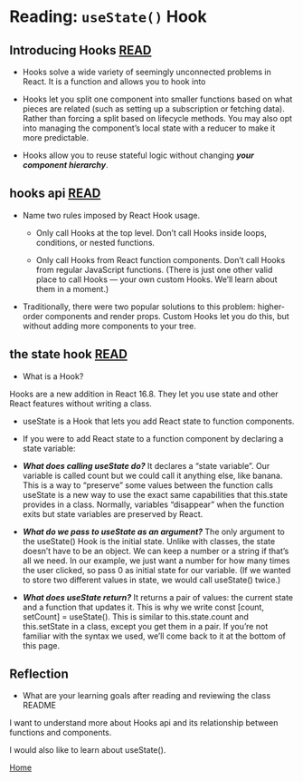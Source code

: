 # Reading: `useState()` Hook

## Introducing Hooks [READ](https://reactjs.org/docs/hooks-intro.html#motivation)

- Hooks solve a wide variety of seemingly unconnected problems in React. It is a function and allows you to hook into 

- Hooks let you split one component into smaller functions based on what pieces are related (such as setting up a subscription or fetching data). Rather than forcing a split based on lifecycle methods. You may also opt into managing the component’s local state with a reducer to make it more predictable.

- Hooks allow you to reuse stateful logic without changing ***your component hierarchy***.

## hooks api [READ](https://reactjs.org/docs/hooks-overview.html)

- Name two rules imposed by React Hook usage.

  - Only call Hooks at the top level. Don’t call Hooks inside loops, conditions, or nested functions.
  
  - Only call Hooks from React function components. Don’t call Hooks from regular JavaScript functions. (There is just one other valid place to call Hooks — your own custom Hooks. We’ll learn about them in a moment.)

- Traditionally, there were two popular solutions to this problem: higher-order components and render props. Custom Hooks let you do this, but without adding more components to your tree.

## the state hook [READ](https://reactjs.org/docs/hooks-state.html)

- What is a Hook?

Hooks are a new addition in React 16.8. They let you use state and other React features without writing a class.

- useState is a Hook that lets you add React state to function components.

- If you were to add React state to a function component by declaring a state variable:
  
- ***What does calling useState do?*** It declares a “state variable”. Our variable is called count but we could call it anything else, like banana. This is a way to “preserve” some values between the function calls useState is a new way to use the exact same capabilities that this.state provides in a class. Normally, variables “disappear” when the function exits but state variables are preserved by React.

- ***What do we pass to useState as an argument?*** The only argument to the useState() Hook is the initial state. Unlike with classes, the state doesn’t have to be an object. We can keep a number or a string if that’s all we need. In our example, we just want a number for how many times the user clicked, so pass 0 as initial state for our variable. (If we wanted to store two different values in state, we would call useState() twice.)

- ***What does useState return?*** It returns a pair of values: the current state and a function that updates it. This is why we write const [count, setCount] = useState(). This is similar to this.state.count and this.setState in a class, except you get them in a pair. If you’re not familiar with the syntax we used, we’ll come back to it at the bottom of this page.

## Reflection

- What are your learning goals after reading and reviewing the class README

I want to understand more about Hooks api and its relationship between functions and components.

I would also like to learn about useState().

[Home](https://keelen-fisher.github.io/new-repository/)
